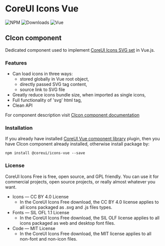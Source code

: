 # CoreUI Icons Vue

![NPM](https://img.shields.io/npm/v/@coreui/icons-vue/latest?style=flat&color=brightgreen)
![Downloads](https://img.shields.io/npm/dm/@coreui/icons-vue.svg?style=flat-square)
![Vue](https://img.shields.io/npm/v/vue/latest?style=flat&color=brightgreen)

## CIcon component

Dedicated component used to implement [CoreUI Icons SVG set](https://coreui.io/icons/) in Vue.js.

### Features

- Can load icons in three ways:
  - stored globally in Vue root object,
  - directly passed SVG tag content,
  - source link to SVG file
- Greatly reduce icons bundle size, when imported as single icons,
- Full functionality of 'svg' html tag,
- Clean API

For component description visit [CIcon component documentation](https://coreui.io/vue/docs/components/icon)

### Installation

If you already have installed [CoreUI Vue component library](https://coreui.io/vue/docs) plugin, then you have CIcon component already installed, otherwise install package by:

```shell
npm install @coreui/icons-vue --save
```

### License

CoreUI Icons Free is free, open source, and GPL friendly. You can use it for
commercial projects, open source projects, or really almost whatever you want.

- Icons — CC BY 4.0 License
  - In the CoreUI Icons Free download, the CC BY 4.0 license applies to all icons packaged as .svg and .js files types.
- Fonts — SIL OFL 1.1 License
  - In the CoreUI Icons Free download, the SIL OLF license applies to all icons packaged as web and desktop font files.
- Code — MIT License
  - In the CoreUI Icons Free download, the MIT license applies to all non-font and non-icon files.

